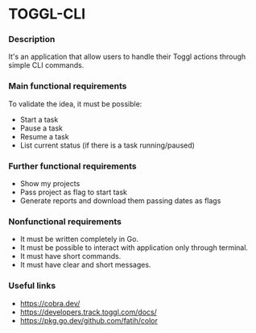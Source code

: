 # TOGGL-CLI

### Description

It's an application that allow users to handle their Toggl actions through simple CLI commands.

### Main functional requirements

To validate the idea, it must be possible:

- Start a task
- Pause a task
- Resume a task
- List current status (if there is a task running/paused)

### Further functional requirements

- Show my projects
- Pass project as flag to start task
- Generate reports and download them passing dates as flags

### Nonfunctional requirements

- It must be written completely in Go.
- It must be possible to interact with application only through terminal.
- It must have short commands.
- It must have clear and short messages.

### Useful links

- https://cobra.dev/
- https://developers.track.toggl.com/docs/
- https://pkg.go.dev/github.com/fatih/color
